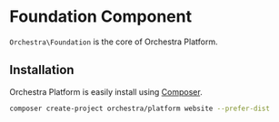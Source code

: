 Foundation Component
==============

`Orchestra\Foundation` is the core of Orchestra Platform.

## Installation

Orchestra Platform is easily install using [Composer](http://getcomposer.org).

```bash
composer create-project orchestra/platform website --prefer-dist
```
